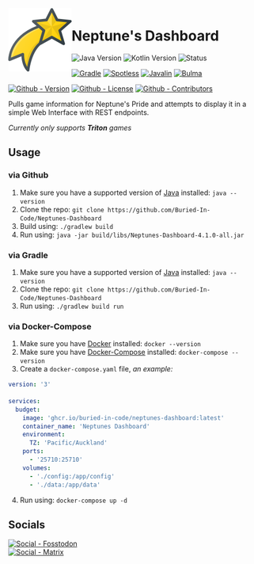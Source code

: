 <img src="./src/main/resources/static/img/logo.png" align="left" width="128" height="128" alt="Neptune's Dashboard Logo"/>

# Neptune's Dashboard

![Java Version](https://img.shields.io/badge/Temurin-21-green?style=flat-square&logo=eclipse-adoptium)
![Kotlin Version](https://img.shields.io/badge/Kotlin-2.1.21-green?style=flat-square&logo=kotlin)
![Status](https://img.shields.io/badge/Status-Beta-yellowgreen?style=flat-square)

[![Gradle](https://img.shields.io/badge/Gradle-8.14.1-informational?style=flat-square&logo=gradle)](https://github.com/gradle/gradle)
[![Spotless](https://img.shields.io/badge/Spotless-7.0.4-informational?style=flat-square)](https://github.com/diffplug/spotless)
[![Javalin](https://img.shields.io/badge/Javalin-6.6.0-informational?style=flat-square)](https://github.com/javalin/javalin)
[![Bulma](https://img.shields.io/badge/Bulma-1.0.4-informational?style=flat-square)](https://github.com/jgthms/bulma)

[![Github - Version](https://img.shields.io/github/v/tag/Buried-In-Code/Neptunes-Dashboard?logo=Github&label=Version&style=flat-square)](https://github.com/Buried-In-Code/Neptunes-Dashboard/tags)
[![Github - License](https://img.shields.io/github/license/Buried-In-Code/Neptunes-Dashboard?logo=Github&label=License&style=flat-square)](https://opensource.org/licenses/MIT)
[![Github - Contributors](https://img.shields.io/github/contributors/Buried-In-Code/Neptunes-Dashboard?logo=Github&label=Contributors&style=flat-square)](https://github.com/Buried-In-Code/Neptunes-Dashboard/graphs/contributors)

Pulls game information for Neptune's Pride and attempts to display it in a simple Web Interface with REST endpoints.

_Currently only supports **Triton** games_

## Usage

### via Github

1. Make sure you have a supported version of [Java](https://adoptium.net/en-GB/temurin/releases/) installed: `java --version`
2. Clone the repo: `git clone https://github.com/Buried-In-Code/Neptunes-Dashboard`
3. Build using: `./gradlew build`
4. Run using: `java -jar build/libs/Neptunes-Dashboard-4.1.0-all.jar`

### via Gradle

1. Make sure you have a supported version of [Java](https://adoptium.net/en-GB/temurin/releases/) installed: `java --version`
2. Clone the repo: `git clone https://github.com/Buried-In-Code/Neptunes-Dashboard`
3. Run using: `./gradlew build run`

### via Docker-Compose

1. Make sure you have [Docker](https://www.docker.com/) installed: `docker --version`
2. Make sure you have [Docker-Compose](https://github.com/docker/compose) installed: `docker-compose --version`
3. Create a `docker-compose.yaml` file, _an example:_

```yaml
version: '3'

services:
  budget:
    image: 'ghcr.io/buried-in-code/neptunes-dashboard:latest'
    container_name: 'Neptunes Dashboard'
    environment:
      TZ: 'Pacific/Auckland'
    ports:
      - '25710:25710'
    volumes:
      - './config:/app/config'
      - './data:/app/data'
```

4. Run using: `docker-compose up -d`

## Socials

[![Social - Fosstodon](https://img.shields.io/badge/%40BuriedInCode-teal?label=Fosstodon&logo=mastodon&style=for-the-badge)](https://fosstodon.org/@BuriedInCode)\
[![Social - Matrix](https://img.shields.io/badge/%23The--Dev--Environment-teal?label=Matrix&logo=matrix&style=for-the-badge)](https://matrix.to/#/#The-Dev-Environment:matrix.org)
